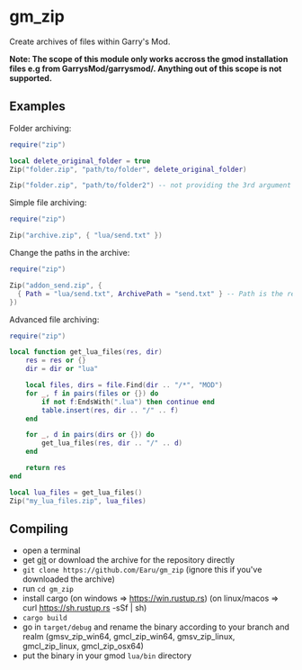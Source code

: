 # gm_zip
Create archives of files within Garry's Mod.

**Note: The scope of this module only works accross the gmod installation files e.g from GarrysMod/garrysmod/. Anything out of this scope is not supported.**

## Examples
Folder archiving:
```lua
require("zip")

local delete_original_folder = true
Zip("folder.zip", "path/to/folder", delete_original_folder)

Zip("folder.zip", "path/to/folder2") -- not providing the 3rd argument (or setting it to false) will keep the original folder
```

Simple file archiving:
```lua
require("zip")

Zip("archive.zip", { "lua/send.txt" })
```

Change the paths in the archive:
```lua
require("zip")

Zip("addon_send.zip", {
  { Path = "lua/send.txt", ArchivePath = "send.txt" } -- Path is the real path to the file, ArchivePath is the path used within the archive
})
```

Advanced file archiving:
```lua
require("zip")

local function get_lua_files(res, dir)
    res = res or {}
    dir = dir or "lua"

    local files, dirs = file.Find(dir .. "/*", "MOD")
    for _, f in pairs(files or {}) do
        if not f:EndsWith(".lua") then continue end
        table.insert(res, dir .. "/" .. f)
    end

    for _, d in pairs(dirs or {}) do
        get_lua_files(res, dir .. "/" .. d)
    end

    return res
end

local lua_files = get_lua_files()
Zip("my_lua_files.zip", lua_files)
```

## Compiling
- open a terminal
- get [git](https://git-scm.com/downloads) or download the archive for the repository directly
- `git clone https://github.com/Earu/gm_zip` (ignore this if you've downloaded the archive)
- run `cd gm_zip`
- install cargo (on windows => https://win.rustup.rs) (on linux/macos => curl https://sh.rustup.rs -sSf | sh)
- `cargo build`
- go in `target/debug` and rename the binary according to your branch and realm (gmsv_zip_win64, gmcl_zip_win64, gmsv_zip_linux, gmcl_zip_linux, gmcl_zip_osx64)
- put the binary in your gmod `lua/bin` directory
